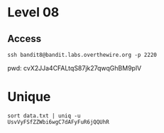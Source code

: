 # Level 08

## Access
```
ssh bandit8@bandit.labs.overthewire.org -p 2220
```
pwd: cvX2JJa4CFALtqS87jk27qwqGhBM9plV

# Unique
```
sort data.txt | uniq -u
UsvVyFSfZZWbi6wgC7dAFyFuR6jQQUhR
```

